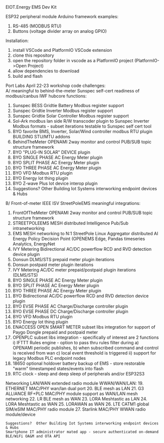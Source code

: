 EIOT.Energy EMS Dev Kit

ESP32 peripheral module Arduino framework examples:
 1. RS-485 (MODBUS RTU)
 2. Buttons (voltage divider array on analog GPIO)

Installation:
 1. install VSCode and PlatformIO VSCode extension
 2. clone this repository
 3. open the repository folder in vscode as a PlatformIO project (PlatformIO->Open Project)
 4. allow dependencies to download
 5. build and flash

Port Labs April 22-23 workshop code challenges:  
A/ meaningful to behind-the-meter Sunspec self-cert readiness of modbus/canbus IWF hubcore functions:
1. Sunspec BESS Gridtie Battery Modbus register support
2. Sunspec Gridtie Inverter Modbus register support
3. Sunspec Gridtie Solar Controller Modbus register support
4. Sol-Ark modbus lan side R/W transcoder plugin to Sunspec Inverter Modbus formats - subset iterations testable to Sunspec self cert tool
5. BYO favorite BMS, Inverter, Solar/Wind controller modbus RTU plugin
BUILDING STU/MTU addons
6. BehindTheMeter OPENAMI 2way monitor and control PUB/SUB topic structure framework  
7. BYO "PLUG-IN SOLAR" DEVICE plugin
8. BYO SINGLE PHASE AC Energy Meter plugin
9. BYO SPLIT PHASE AC Energy Meter plugin
10. BYO THREE PHASE AC Energy Meter plugin
11. BYO VFD Modbus RTU plugin
12. BYO Energy Iot thing plugin
13. BYO Z-wave Plus Iot device interop plugin
14. Suggestions?  Other Building Iot Systems interworking endpoint devices & Hubs

B/ Front-of-meter IEEE ISV StreetPoleEMS meaningful integrations:
1. FrontOfTheMeter OPENAMI 2way monitor and control PUB/SUB topic structure framework
2. STREETPOLEEMS MESH distributed Intelligence Pub/Sub intranetworking
3. EMS MESH networking to N:1 StreetPole Linux Aggregator distributed AI Energy Policy Decision Point (OPENEMS Edge, Pandas timeseries Analytics, EnergyNet 
4. IVY Metering Bidirectional AC/DC powerflow RCD and RVD detection device plugin
5. Donsun DLMS/STS prepaid meter plugin iterations
3. Donsun postpaid meter plugin iterations
6. IVY Metering AC/DC meter prepaid/postpaid plugin iterations (DLMS/STS)
7. BYO SINGLE PHASE AC Energy Meter plugin
8. BYO SPLIT PHASE AC Energy Meter plugin
9. BYO THREE PHASE AC Energy Meter plugin
8. BYO Bidirectional AC/DC powerflow RCD and RVD detection device plugin
10. BYO EVSE PHASE AC Charge/Discharge controller plugin
11. BYO EVSE PHASE DC Charge/Discharge controller plugin
12. BYO VFD Modbus RTU plugin
13. BYO Energy Iot thing plugin
14. ENACCESS OPEN SMART METER subset libs integration for support of Paygo Dongle prepaid and postpaid meter
15. OPENPLC subset libs integration - specifically of interest are 2 functions
 i) IFTTT Rules engine - option to pass thru rules filter during 
   a) OPENAMI periodic publishes, 
   b) when subscribed  command and control  is received from wan
   c) local event threshold is triggered
 ii) support for legacy Modbus PLC endpoint nodes
16. 18650 optional holdover battery backup of EMS - store restorable "warm" timestamped states/events  into flash
17. RTC clock - sleep and deep sleep of peripherals and/or ESP32S3
    
Networking LAN/WAN extended radio module WWAN/WAN/LAN:
19. ETHERNET MAC/PHY wan/lan dual port 
20. BLE mesh as LAN
21. G3 ALLIANCE RF+PLC MAC/PHY module support as WAN/LAN mesh networking
22. LR BLE mesh as WAN
23. LORA Meshtastic as LAN
24. LORA Meshtastic as WAN
25. LORAWAN as WAN
26. LTE CATM1 global SIM/eSIM MAC/PHY radio module
27. Starlink MAC/PHY WWAN radio module/device 


    Suggestions?  Other Building Iot Systems interworking endpoint devices & Hubs
    Smartphone IT administrator mated app - secure authenticated on-demand BLE/WiFi OA&M and OTA API


